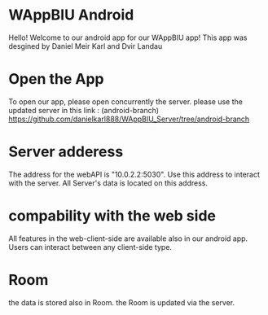 # WAppBIU Android
Hello!
Welcome to our android app for our WAppBIU app!
This app was desgined by Daniel Meir Karl and Dvir Landau

# Open the App
To open our app, please open concurrently the server.
please use the updated server in this link : (android-branch)
 https://github.com/danielkarl888/WAppBIU_Server/tree/android-branch

# Server adderess
The address for the webAPI is "10.0.2.2:5030". Use this address to interact with the server.
All Server's data is located on this address.

# compability with the web side
All features in the web-client-side are available also in our android app.
Users can interact between any client-side type.

# Room
the data is stored also in Room. the Room is updated via the server.
